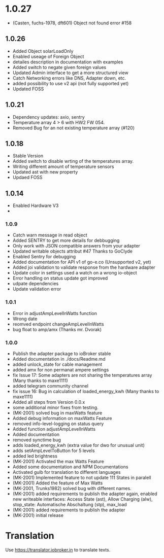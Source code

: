 # 1.0.27
* (Casten, fuchs-1978, dft601) Object not found error #158

## 1.0.26
* Added Object solarLoadOnly
* Enabled useage of Foreign Object
* detailes description in documentation with examples
* Added switch to negate given foreign values
* Updated Admin interface to get a more structured view
* Catch Networking errors like DNS, Adapter down, etc.
* added possibility to use v2 api (not fully supported yet)
* Updated FOSS

## 1.0.21
* Dependency updates: axio, sentry
* Temperature array 4 > 6 with HW2 FW 054.
* Removed Bug for an not existing temperature array (#120)
## 1.0.18
* Stable Version
* Added switch to disable wrting of the temperatures array.
* Writing different amount of temperature sensors
* Updated ast with new property
* Updaed FOSS

## 1.0.14
* Enabled Hardware V3
*

### 1.0.9
* Catch warn message in read object
* Added SENTRY to get more details for debbugging
* Only work with JSON compatible answers from your adapter
* Updated writable objects attribut #47 Thanks to GoClyde
* Enabled Sentry for debugging
* Added documentation for API v1 of go-e.co (Unsupported v2, yet)
* Added joi validation to validate response from the hardware adapter
* Update color in settings used a watch on a wrong io-object
* Error handling on status update got improved
* udpate dependencies
* Update validation error
### 1.0.1
* Error in adjustAmpLevelInWatts function
* Wrong date
* reomved endpoint changeAmpLevelInWatts
* bug float to amp/amx (Thanks mr. Dvorak)

### 1.0.0
* Publish the adapter package to ioBroker stable
* Added documentation in ./docs/Readme.md
* added unlock_state for cable management
* added amx for non permanat ampere settings
* fix Issue 17: Some adapters are not sharing the temperatures array (Many thanks to maxe1111)
* added telegram community channel
* fix issue 16: Bug in calculation of loaded_energy_kwh (Many thanks to maxe1111)
* Added all steps from Version 0.0.x
* some additional minor fixes from testing.
* (MK-2001) solved bug in maxWatts feature
* Added debug information on maxWatts Feature
* removed info-level-logging on status query
* Added function adjustAmpLevelInWatts
* Added documentation
* removed synctime bug
* adds loaded_energy_kwh (extra value for dwo for unusual unit)
* adds setAmpLevelToButton for 5 levels
* added led brightness
* (MK-2001) Activated the max Watts Feature
* Added some documentation and NPM Documentations
* Activated gulb for translation to different languages
* (MK-2001) Implemented feature to not update 111 States in paralell
* (MK-2001) Added the feature of Max Watts
* (MK-2001, Trunks1982) solved bug with different names.
* (MK-2001) added requirements to publish the adapter again, enabled new writeable interfaces: Access State (ast), Allow Charging (alw), stop_state: ​Automatische Abschaltung (stp), max_load
* (MK-2001) added requirements to publish the adapter
* (MK-2001) initial release

# Translation
Use https://translator.iobroker.in to translate texts.